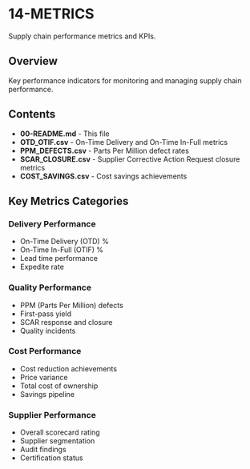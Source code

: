 # 14-METRICS

Supply chain performance metrics and KPIs.

## Overview

Key performance indicators for monitoring and managing supply chain performance.

## Contents

- **00-README.md** - This file
- **OTD_OTIF.csv** - On-Time Delivery and On-Time In-Full metrics
- **PPM_DEFECTS.csv** - Parts Per Million defect rates
- **SCAR_CLOSURE.csv** - Supplier Corrective Action Request closure metrics
- **COST_SAVINGS.csv** - Cost savings achievements

## Key Metrics Categories

### Delivery Performance
- On-Time Delivery (OTD) %
- On-Time In-Full (OTIF) %
- Lead time performance
- Expedite rate

### Quality Performance
- PPM (Parts Per Million) defects
- First-pass yield
- SCAR response and closure
- Quality incidents

### Cost Performance
- Cost reduction achievements
- Price variance
- Total cost of ownership
- Savings pipeline

### Supplier Performance
- Overall scorecard rating
- Supplier segmentation
- Audit findings
- Certification status
